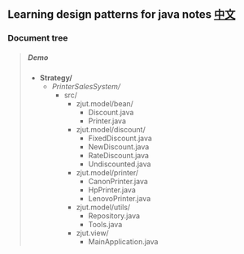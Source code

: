 ## Learning design patterns for java notes [中文](https://github.com/Sinton/DesignPatterns/blob/master/README.md)
### Document tree

> ##### Demo
> - **Strategy/**
>   - *PrinterSalesSystem/*
>     - src/
>       - zjut.model/bean/
>         - Discount.java
>         - Printer.java
>       - zjut.model/discount/
>         - FixedDiscount.java
>         - NewDiscount.java
>         - RateDiscount.java
>         - Undiscounted.java
>       - zjut.model/printer/
>         - CanonPrinter.java
>         - HpPrinter.java
>         - LenovoPrinter.java
>       - zjut.model/utils/
>         - Repository.java
>         - Tools.java
>       - zjut.view/
>         - MainApplication.java